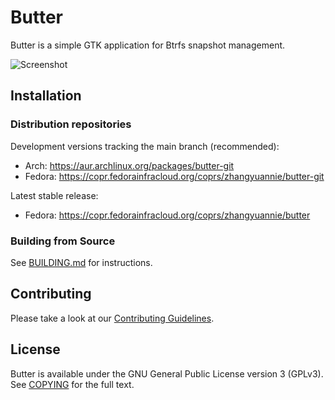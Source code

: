 # Butter

Butter is a simple GTK application for Btrfs snapshot management.

![Screenshot](https://znie.org/images/butter/screenshot.png)

## Installation

### Distribution repositories

Development versions tracking the main branch (recommended):

- Arch: https://aur.archlinux.org/packages/butter-git
- Fedora: https://copr.fedorainfracloud.org/coprs/zhangyuannie/butter-git

Latest stable release:

- Fedora: https://copr.fedorainfracloud.org/coprs/zhangyuannie/butter

### Building from Source

See [BUILDING.md](BUILDING.md) for instructions.

## Contributing

Please take a look at our [Contributing Guidelines](CONTRIBUTING.md).

## License

Butter is available under the GNU General Public License version 3 (GPLv3). See [COPYING](COPYING) for the full text.
